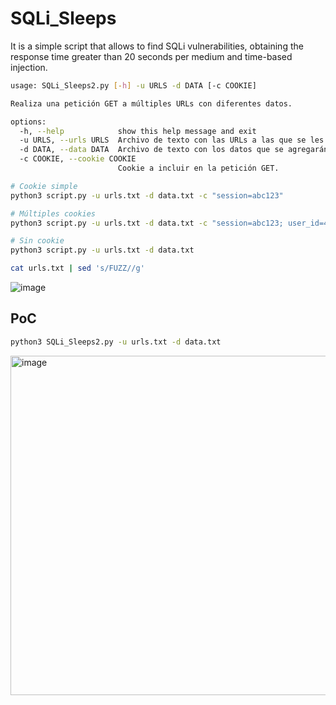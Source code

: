 # SQLi_Sleeps
It is a simple script that allows to find SQLi vulnerabilities, obtaining the response time greater than 20 seconds per medium and time-based injection.


```sh
usage: SQLi_Sleeps2.py [-h] -u URLS -d DATA [-c COOKIE]

Realiza una petición GET a múltiples URLs con diferentes datos.

options:
  -h, --help            show this help message and exit
  -u URLS, --urls URLS  Archivo de texto con las URLs a las que se les realizará la petición GET.
  -d DATA, --data DATA  Archivo de texto con los datos que se agregarán a las URLs.
  -c COOKIE, --cookie COOKIE
                        Cookie a incluir en la petición GET.

# Cookie simple
python3 script.py -u urls.txt -d data.txt -c "session=abc123"

# Múltiples cookies
python3 script.py -u urls.txt -d data.txt -c "session=abc123; user_id=456"

# Sin cookie
python3 script.py -u urls.txt -d data.txt

```

```sh
cat urls.txt | sed 's/FUZZ//g'
```
![image](https://user-images.githubusercontent.com/66162160/234191152-7f27d67b-2a32-476d-8668-0334b1ff08ae.png)

## PoC

```sh
python3 SQLi_Sleeps2.py -u urls.txt -d data.txt
```

<img width="1206" height="543" alt="image" src="https://github.com/user-attachments/assets/a1833e75-be16-43f2-9de5-5ff9401dd427" />

